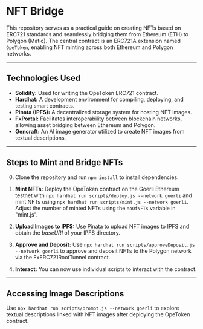 # NFT Bridge

This repository serves as a practical guide on creating NFTs based on ERC721 standards and seamlessly bridging them from Ethereum (ETH) to Polygon (Matic). The central contract is an ERC721A extension named `OpeToken`, enabling NFT minting across both Ethereum and Polygon networks.

---

## Technologies Used

- **Solidity:** Used for writing the OpeToken ERC721 contract.
- **Hardhat:** A development environment for compiling, deploying, and testing smart contracts.
- **Pinata (IPFS):** A decentralized storage system for hosting NFT images.
- **FxPortal:** Facilitates interoperability between blockchain networks, allowing asset bridging between Ethereum and Polygon.
- **Gencraft:** An AI image generator utilized to create NFT images from textual descriptions.

---

## Steps to Mint and Bridge NFTs

0. Clone the repository and run `npm install` to install dependencies.

1. **Mint NFTs:** Deploy the OpeToken contract on the Goerli Ethereum testnet with `npx hardhat run scripts/deploy.js --network goerli` and mint NFTs using `npx hardhat run scripts/mint.js --network goerli`. Adjust the number of minted NFTs using the `noOfNFTs` variable in "mint.js".

2. **Upload Images to IPFS:** Use [Pinata](https://www.pinata.cloud/) to upload NFT images to IPFS and obtain the _baseURI_ of your IPFS directory.

3. **Approve and Deposit:** Use `npx hardhat run scripts/approveDeposit.js --network goerli` to approve and deposit NFTs to the Polygon network via the FxERC721RootTunnel contract.

4. **Interact:** You can now use individual scripts to interact with the contract.

---

## Accessing Image Descriptions

Use `npx hardhat run scripts/prompt.js --network goerli` to explore textual descriptions linked with NFT images after deploying the OpeToken contract.

